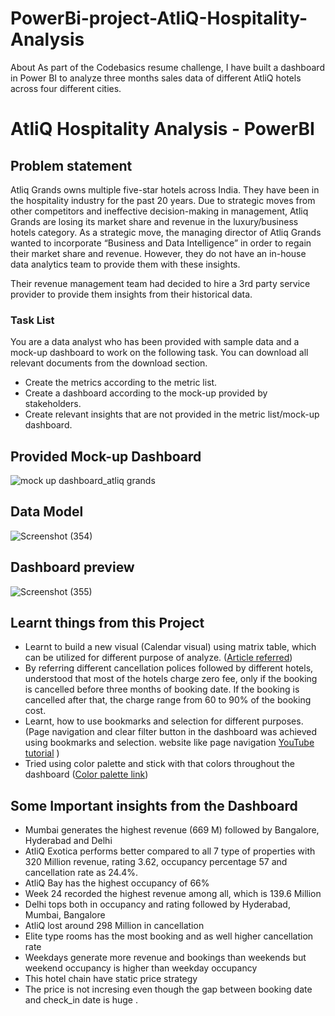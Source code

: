 # PowerBi-project-AtliQ-Hospitality-Analysis
About As part of the Codebasics resume challenge, I have built a dashboard in Power BI to analyze three months sales data of different AtliQ hotels across four different cities.


# AtliQ Hospitality Analysis - PowerBI

## Problem statement

Atliq Grands owns multiple five-star hotels across India. They have been in the hospitality industry for the past 20 years. Due to strategic moves from other competitors and ineffective decision-making in management, Atliq Grands are losing its market share and revenue in the luxury/business hotels category. As a strategic move, the managing director of Atliq Grands wanted to incorporate “Business and Data Intelligence” in order to regain their market share and revenue. However, they do not have an in-house data analytics team to provide them with these insights.

Their revenue management team had decided to hire a 3rd party service provider to provide them insights from their historical data.

### Task List

You are a data analyst who has been provided with sample data and a mock-up dashboard to work on the following task. You can download all relevant documents from the download section.

- Create the metrics according to the metric list. 
- Create a dashboard according to the mock-up provided by stakeholders. 
- Create relevant insights that are not provided in the metric list/mock-up dashboard.

## Provided Mock-up Dashboard
![mock up dashboard_atliq grands](https://user-images.githubusercontent.com/103429014/227921369-c182f26c-9449-4fc6-8d09-940e63ab0398.png)

## Data Model
![Screenshot (354)](https://user-images.githubusercontent.com/103429014/227926517-4a0de973-15af-414b-99bd-a098ead642a0.png)




## Dashboard preview


![Screenshot (355)](https://user-images.githubusercontent.com/103429014/227926534-66659410-caed-476e-a4c0-6b8db2771caa.png)


## Learnt things from this Project 
- Learnt to build a new visual (Calendar visual) using matrix table, which can be utilized for different purpose of analyze. ([Article referred](https://www.linkedin.com/pulse/calendar-matrix-syed-ahmed-ali/?trackingId=VgyLpo%2BYxVRs8tD03PXcPQ%3D%3D))
- By referring different cancellation polices followed by different hotels, understood that most of the hotels charge zero fee, only if the booking is cancelled before three months of booking date. If the booking is cancelled after that, the charge range from 60 to 90% of the booking cost.
- Learnt, how to use bookmarks and selection for different purposes. (Page navigation and clear filter button in the dashboard was achieved using bookmarks and selection. website like page navigation [YouTube tutorial](https://www.youtube.com/watch?v=xCSYLrcLW00)   )
- Tried using color palette and stick with that colors throughout the dashboard ([Color palette link](https://colorhunt.co/palette/45b7b87063812c3848f7de1c))

## Some Important insights from the Dashboard

- Mumbai generates the highest revenue (669 M) followed by Bangalore, Hyderabad and Delhi
- AtliQ Exotica performs better compared to all 7 type of properties with 320 Million revenue, rating 3.62, occupancy percentage 57 and cancellation rate as 24.4%.
- AtliQ Bay has the highest occupancy of 66%
- Week 24 recorded the highest revenue among all, which is 139.6 Million
- Delhi tops both in occupancy and rating followed by Hyderabad, Mumbai, Bangalore
- AtliQ lost around 298 Million in cancellation 
- Elite type rooms has the most booking and as well higher cancellation rate
- Weekdays generate more revenue and bookings than weekends but weekend occupancy is higher than weekday occupancy 
- This hotel chain have static price strategy 
- The price is not incresing even though the gap between booking date and check_in date is huge .


